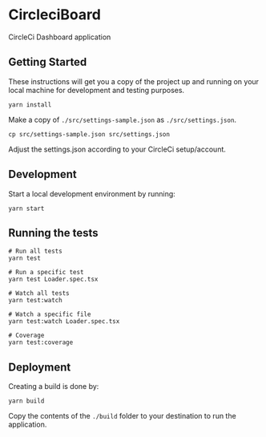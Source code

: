 # CircleciBoard

CircleCi Dashboard application

## Getting Started

These instructions will get you a copy of the project up and running on your local machine for development and testing purposes.

```
yarn install
```
Make a copy of `./src/settings-sample.json` as `./src/settings.json`.
```
cp src/settings-sample.json src/settings.json
```
Adjust the settings.json according to your CircleCi setup/account.

## Development

Start a local development environment by running:
```
yarn start
```

## Running the tests
```
# Run all tests
yarn test

# Run a specific test
yarn test Loader.spec.tsx

# Watch all tests
yarn test:watch

# Watch a specific file
yarn test:watch Loader.spec.tsx

# Coverage
yarn test:coverage
```

## Deployment
Creating a build is done by:
```
yarn build
```
Copy the contents of the `./build` folder to your destination to run the application.
